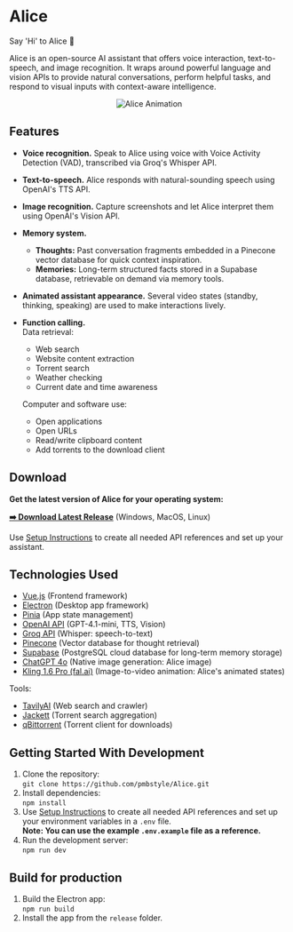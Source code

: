 # Alice

Say 'Hi' to Alice 👋

Alice is an open-source AI assistant that offers voice interaction, text-to-speech, and image recognition. It wraps around powerful language and vision APIs to provide natural conversations, perform helpful tasks, and respond to visual inputs with context-aware intelligence.

<p align="center">
  <img src="https://github.com/pmbstyle/Alice/blob/main/animation.gif?raw=true" alt="Alice Animation">
</p>

## Features

- **Voice recognition.**
  Speak to Alice using voice with Voice Activity Detection (VAD), transcribed via Groq's Whisper API.
- **Text-to-speech.**
  Alice responds with natural-sounding speech using OpenAI's TTS API.
- **Image recognition.**
  Capture screenshots and let Alice interpret them using OpenAI's Vision API.
- **Memory system.**  
  - **Thoughts:** Past conversation fragments embedded in a Pinecone vector database for quick context inspiration.  
  - **Memories:** Long-term structured facts stored in a Supabase database, retrievable on demand via memory tools.
- **Animated assistant appearance.**
  Several video states (standby, thinking, speaking) are used to make interactions lively.
- **Function calling.**  
  Data retrieval:
   - Web search
   - Website content extraction
   - Torrent search
   - Weather checking
   - Current date and time awareness

  Computer and software use:
   - Open applications
   - Open URLs
   - Read/write clipboard content
   - Add torrents to the download client

## Download

**Get the latest version of Alice for your operating system:**

[**➡️ Download Latest Release**](https://github.com/pmbstyle/Alice/releases/latest) (Windows, MacOS, Linux)

Use [Setup Instructions](https://github.com/pmbstyle/Alice/blob/main/docs/setupInstructions.md) to create all needed API references and set up your assistant.



## Technologies Used

- [Vue.js](https://vuejs.org/) (Frontend framework)
- [Electron](https://www.electronjs.org/) (Desktop app framework)
- [Pinia](https://pinia.vuejs.org/) (App state management)
- [OpenAI API](https://platform.openai.com/docs/api-reference/introduction) (GPT-4.1-mini, TTS, Vision)
- [Groq API](https://console.groq.com/) (Whisper: speech-to-text)
- [Pinecone](https://www.pinecone.io/) (Vector database for thought retrieval)
- [Supabase](https://supabase.com/) (PostgreSQL cloud database for long-term memory storage)
- [ChatGPT 4o](https://chat.openai.com) (Native image generation: Alice image)
- [Kling 1.6 Pro (fal.ai)](https://fal.ai/) (Image-to-video animation: Alice's animated states)

Tools:
- [TavilyAI](https://tavily.com) (Web search and crawler)
- [Jackett](https://github.com/Jackett/Jackett) (Torrent search aggregation)
- [qBittorrent](https://www.qbittorrent.org/) (Torrent client for downloads)

## Getting Started With Development

1. Clone the repository:  
   `git clone https://github.com/pmbstyle/Alice.git`
2. Install dependencies:  
   `npm install`
3. Use [Setup Instructions](https://github.com/pmbstyle/Alice/blob/main/docs/setupInstructions.md) to create all needed API references and set up your environment variables in a `.env` file.  
   **Note: You can use the example `.env.example` file as a reference.**
4. Run the development server:  
   `npm run dev`
   
## Build for production
1. Build the Electron app:  
   `npm run build`
2. Install the app from the `release` folder.
